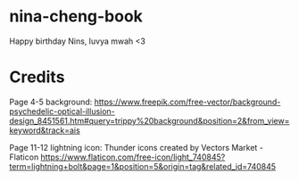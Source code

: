 # nina-cheng-book
Happy birthday Nins, luvya mwah &lt;3


# Credits

Page 4-5 background:
https://www.freepik.com/free-vector/background-psychedelic-optical-illusion-design_8451561.htm#query=trippy%20background&position=2&from_view=keyword&track=ais

Page 11-12 lightning icon:
Thunder icons created by Vectors Market - Flaticon
https://www.flaticon.com/free-icon/light_740845?term=lightning+bolt&page=1&position=5&origin=tag&related_id=740845
